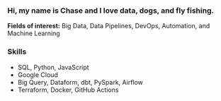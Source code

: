 ### Hi, my name is Chase and I love data, dogs, and fly fishing. 

**Fields of interest:** Big Data, Data Pipelines, DevOps, Automation, and Machine Learning

### Skills
- SQL, Python, JavaScript
- Google Cloud
- Big Query, Dataform, dbt, PySpark, Airflow
- Terraform, Docker, GitHub Actions

